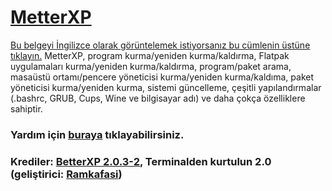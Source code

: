 # [MetterXP](https://mukonqi.github.io/metterxp/tr/)
[Bu belgeyi İngilizce olarak görüntelemek istiyorsanız bu cümlenin üstüne tıklayın.](https://github.com/MuKonqi/metterxp/blob/main/app/README.md)
MetterXP, program kurma/yeniden kurma/kaldırma, Flatpak uygulamaları kurma/yeniden kurma/kaldırma, program/paket arama, masaüstü ortamı/pencere yöneticisi kurma/yeniden kurma/kaldıma, paket yöneticisi kurma/yeniden kurma, sistemi güncelleme, çeşitli yapılandırmalar (.bashrc, GRUB, Cups, Wine ve bilgisayar adı) ve daha çokça özelliklere sahiptir.
### Yardım için [buraya](https://mukonqi.github.io/metterxp/tr/help.html) tıklayabilirsiniz.
### Krediler: [BetterXP 2.0.3-2](https://github.com/MuKonqi/metterxp/blob/betterxp), Terminalden kurtulun 2.0 (geliştirici: [Ramkafasi](https://github.com/Ramkafasi))